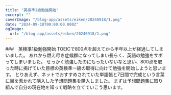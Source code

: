 ```yaml
---
title: "英検準1級勉強開始"
excerpt: ""
coverImage: "/blog-app/assets/eiken/20240918/1.png"
date: "2024-09-18T00:00:00.000Z"
ogImage:
  url: "/blog-app/assets/eiken/20240918/1.png"
---
```


###　英検準1級勉強開始
TOEICで800点を超えてから半年以上が経過してしまいました。 
あれから燃え尽き症候群になってしまい長らく、英語の勉強をサボってしまいました。 
せっかく勉強したのにもったいないなと思い、800点を取った時に掲げていた目標の英検準一級の取得に向けて勉強を開始しようと思います。 
とりあえず、ネットでおすすめされていた単語帳と7日間で完成という言葉に目を惹かれて購入した予想問題集を購入しました。 
まずは予想問題集に取り組んで自分の現在地を知って戦略を立てていこう思います。

